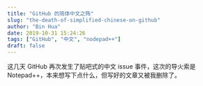 ```yaml
---
title: "GitHub 的简体中文之殇"
slug: "the-death-of-simplified-chinese-on-github"
author: "Bin Hua"
date: 2019-10-31 15:24:26
tags: ["GitHub", "中文", "nodepad++"]
draft: false
---
```


这几天 GitHub 再次发生了贴吧式的中文 issue 事件，这次的导火索是 Notepad++，本来想写下点什么，但写好的文章又被我删除了。
